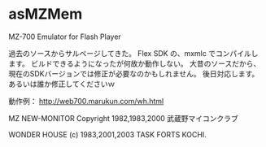 asMZMem
=======

MZ-700 Emulator for Flash Player

過去のソースからサルベージしてきた。
Flex SDK の、mxmlc でコンパイルします。
ビルドできるようになったが何故か動作しない。
大昔のソースだから、現在のSDKバージョンでは修正が必要なのかもしれません。
後日対応します。
あるいは誰か修正してくださいｗ

動作例：
http://web700.marukun.com/wh.html

MZ NEW-MONITOR
Copyright 1982,1983,2000 武蔵野マイコンクラブ

WONDER HOUSE
(c) 1983,2001,2003 TASK FORTS KOCHI.

